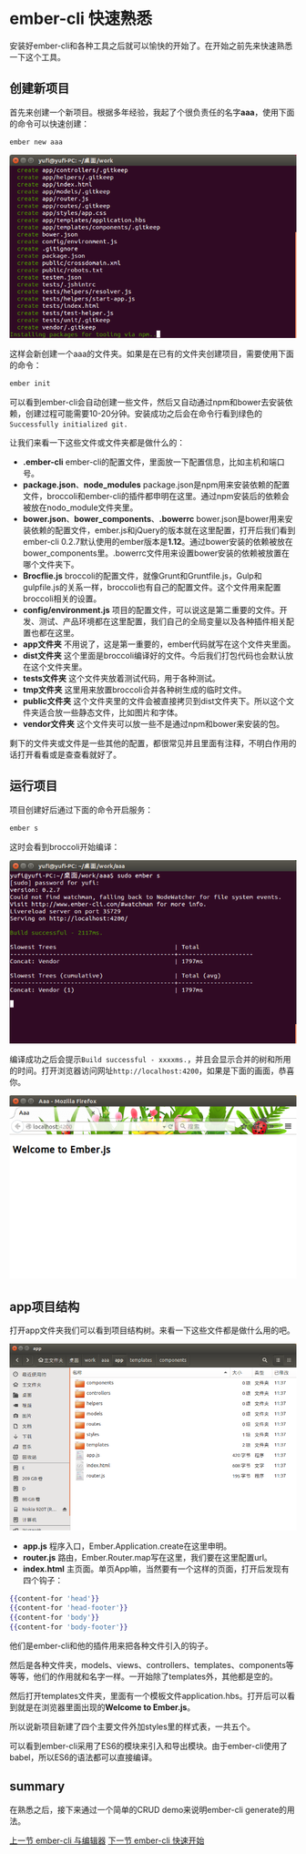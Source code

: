 # ember-cli 快速熟悉

安装好ember-cli和各种工具之后就可以愉快的开始了。在开始之前先来快速熟悉一下这个工具。

## 创建新项目

首先来创建一个新项目。根据多年经验，我起了个很负责任的名字**aaa**，使用下面的命令可以快速创建：

```sh
ember new aaa
```

<img src="images/ember-cli_create.png" title="create new project" />

这样会新创建一个aaa的文件夹。如果是在已有的文件夹创建项目，需要使用下面的命令：

```sh
ember init
```

可以看到ember-cli会自动创建一些文件，然后又自动通过npm和bower去安装依赖，创建过程可能需要10-20分钟。安装成功之后会在命令行看到绿色的`Successfully initialized git.`

让我们来看一下这些文件或文件夹都是做什么的：

* **.ember-cli** ember-cli的配置文件，里面放一下配置信息，比如主机和端口号。
* **package.json**、**node_modules** package.json是npm用来安装依赖的配置文件，broccoli和ember-cli的插件都申明在这里。通过npm安装后的依赖会被放在nodo_module文件夹里。
* **bower.json**、**bower_components**、**.bowerrc** bower.json是bower用来安装依赖的配置文件，ember.js和jQuery的版本就在这里配置，打开后我们看到ember-cli 0.2.7默认使用的ember版本是**1.12**。通过bower安装的依赖被放在bower_components里。.bowerrc文件用来设置bower安装的依赖被放置在哪个文件夹下。
* **Brocflie.js** broccoli的配置文件，就像Grunt和Gruntfile.js，Gulp和gulpfile.js的关系一样，broccoli也有自己的配置文件。这个文件用来配置broccoli相关的设置。
* **config/environment.js** 项目的配置文件，可以说这是第二重要的文件。开发、测试、产品环境都在这里配置，我们自己的全局变量以及各种插件相关配置也都在这里。
* **app文件夹** 不用说了，这是第一重要的，ember代码就写在这个文件夹里面。
* **dist文件夹** 这个里面是broccoli编译好的文件。今后我们打包代码也会默认放在这个文件夹里。
* **tests文件夹** 这个文件夹放着测试代码，用于各种测试。
* **tmp文件夹** 这里用来放置broccoli合并各种树生成的临时文件。
* **public文件夹** 这个文件夹里的文件会被直接拷贝到dist文件夹下。所以这个文件夹适合放一些静态文件，比如图片和字体。
* **vendor文件夹** 这个文件夹可以放一些不是通过npm和bower来安装的包。

剩下的文件夹或文件是一些其他的配置，都很常见并且里面有注释，不明白作用的话打开看看或是查查看就好了。

## 运行项目

项目创建好后通过下面的命令开启服务：

```sh
ember s
```

这时会看到broccoli开始编译：

<img src="images/ember-cli_serve.png" title="start server." />

编译成功之后会提示`Build successful - xxxxms.`，并且会显示合并的树和所用的时间。打开浏览器访问网址`http://localhost:4200`，如果是下面的画面，恭喜你。

<img src="images/ff_welcome.png" title="firefox welcome page." />

## app项目结构

打开app文件夹我们可以看到项目结构树。来看一下这些文件都是做什么用的吧。

<img src="images/app_struct.png" title="app struct." />

* **app.js** 程序入口，Ember.Application.create在这里申明。
* **router.js** 路由，Ember.Router.map写在这里，我们要在这里配置url。
* **index.html** 主页面。单页App嘛，当然要有一个这样的页面，打开后发现有四个钩子：

```hbs
{{content-for 'head'}}
{{content-for 'head-footer'}}
{{content-for 'body'}}
{{content-for 'body-footer'}}
```

他们是ember-cli和他的插件用来把各种文件引入的钩子。

然后是各种文件夹，models、views、controllers、templates、components等等等，他们的作用就和名字一样。一开始除了templates外，其他都是空的。

然后打开templates文件夹，里面有一个模板文件application.hbs。打开后可以看到就是在浏览器里面出现的**Welcome to Ember.js**。

所以说新项目新建了四个主要文件外加styles里的样式表，一共五个。

可以看到ember-cli采用了ES6的模块来引入和导出模块。由于ember-cli使用了babel，所以ES6的语法都可以直接编译。

## summary

在熟悉之后，接下来通过一个简单的CRUD demo来说明ember-cli generate的用法。

[上一节 ember-cli 与编辑器](https://github.com/yuffiy/book/tree/03_ember-cli_start/README.md)
[下一节 ember-cli 快速开始](https://github.com/yuffiy/book/tree/04_ember-cli_demo/README.md)